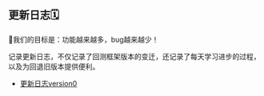## 更新日志🗓

🥳我们的目标是：功能越来越多，bug越来越少！

记录更新日志，不仅记录了回测框架版本的变迁，还记录了每天学习进步的过程，以及为回退旧版本提供便利。

* [更新日志version0](version0)